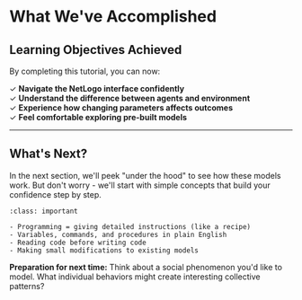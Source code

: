 # What We've Accomplished

## Learning Objectives Achieved

By completing this tutorial, you can now:

✓ **Navigate the NetLogo interface confidently**  
✓ **Understand the difference between agents and environment**  
✓ **Experience how changing parameters affects outcomes**  
✓ **Feel comfortable exploring pre-built models**

---

## What's Next?

In the next section, we'll peek "under the hood" to see how these models work. But don't worry - we'll start with simple concepts that build your confidence step by step.

```{important} Coming Up: Basic Programming Concepts
:class: important

- Programming = giving detailed instructions (like a recipe)
- Variables, commands, and procedures in plain English
- Reading code before writing code
- Making small modifications to existing models
```

**Preparation for next time:** Think about a social phenomenon you'd like to model. What individual behaviors might create interesting collective patterns?
